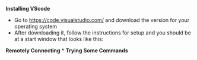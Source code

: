 **Installing VScode**
* Go to https://code.visualstudio.com/ and download the version for your operating system
* After downloading it, follow the instructions for setup and you should be at a start window that looks like this:

**Remotely Connecting**
*
**Trying Some Commands**
